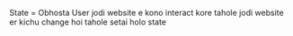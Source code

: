 State = Obhosta
User jodi website e kono interact kore tahole jodi website er kichu change hoi tahole setai holo state